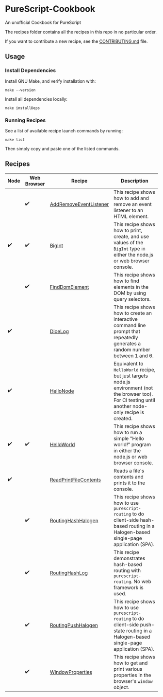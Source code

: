 # PureScript-Cookbook

An unofficial Cookbook for PureScript

The recipes folder contains all the recipes in this repo in no particular order.

If you want to contribute a new recipe, see the [CONTRIBUTING.md](./CONTRIBUTING.md) file.

## Usage

### Install Dependencies

Install GNU Make, and verify installation with:

```
make --version
```

Install all dependencies locally:

```
make installDeps
```

### Running Recipes

See a list of available recipe launch commands by running:

```
make list
```

Then simply copy and paste one of the listed commands.

## Recipes

| Node               | Web Browser        | Recipe                                                   | Description                                                                                                                                              |
| ------------------ | ------------------ | -------------------------------------------------------- | -------------------------------------------------------------------------------------------------------------------------------------------------------- |
|                    | :heavy_check_mark: | [AddRemoveEventListener](recipes/AddRemoveEventListener) | This recipe shows how to add and remove an event listener to an HTML element.                                                                            |
| :heavy_check_mark: | :heavy_check_mark: | [BigInt](recipes/BigInt)                                 | This recipe shows how to print, create, and use values of the `BigInt` type in either the node.js or web browser console.                                |
|                    | :heavy_check_mark: | [FindDomElement](recipes/FindDomElement)                 | This recipe shows how to find elements in the DOM by using query selectors.                                                                              |
| :heavy_check_mark: |                    | [DiceLog](recipes/DiceLog)                               | This recipe shows how to create an interactive command line prompt that repeatedly generates a random number between 1 and 6.                            |
| :heavy_check_mark: |                    | [HelloNode](recipes/HelloNode)                           | Equivalent to `HelloWorld` recipe, but just targets node.js environment (not the browser too). For CI testing until another node-only recipe is created. |
| :heavy_check_mark: | :heavy_check_mark: | [HelloWorld](recipes/HelloWorld)                         | This recipe shows how to run a simple "Hello world!" program in either the node.js or web browser console.                                               |
| :heavy_check_mark: |                    | [ReadPrintFileContents](recipes/ReadPrintFileContents)   | Reads a file's contents and prints it to the console.                                                                                                    |
|                    | :heavy_check_mark: | [RoutingHashHalogen](recipes/RoutingHashHalogen)         | This recipe shows how to use `purescript-routing` to do client-side hash-based routing in a Halogen-based single-page application (SPA).                 |
|                    | :heavy_check_mark: | [RoutingHashLog](recipes/RoutingHashLog)                 | This recipe demonstrates hash-based routing with `purescript-routing`. No web framework is used.                                                         |
|                    | :heavy_check_mark: | [RoutingPushHalogen](recipes/RoutingPushHalogen)         | This recipe shows how to use `purescript-routing` to do client-side push-state routing in a Halogen-based single-page application (SPA).                 |
|                    | :heavy_check_mark: | [WindowProperties](recipes/WindowProperties)             | This recipe shows how to get and print various properties in the browser's `window` object.                                                              |
